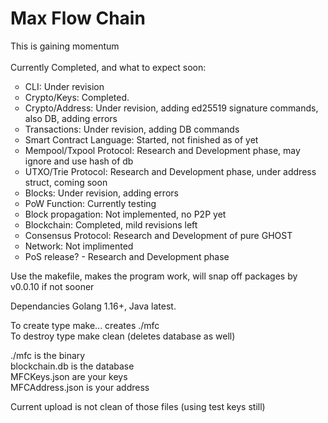 # Max Flow Chain

This is gaining momentum<br>
<br>
Currently Completed, and what to expect soon:<br>
<ul style="list-style: circle">
  <li>CLI: Under revision</li>
  <li>Crypto/Keys: Completed.</li>
  <li>Crypto/Address: Under revision, adding ed25519 signature commands, also DB, adding errors</li>
  <li>Transactions: Under revision, adding DB commands</li>
  <li>Smart Contract Language: Started, not finished as of yet</li>
  <li>Mempool/Txpool Protocol: Research and Development phase, may ignore and use hash of db</li>
  <li>UTXO/Trie Protocol: Research and Development phase, under address struct, coming soon</li>
  <li>Blocks: Under revision, adding errors</li>
  <li>PoW Function: Currently testing</li>
  <li>Block propagation: Not implemented, no P2P yet</li>
  <li>Blockchain: Completed, mild revisions left</li>
  <li>Consensus Protocol: Research and Development of pure GHOST</li>
  <li>Network: Not implimented</li>
  <li>PoS release? - Research and Development phase</li>
</ul>

Use the makefile, makes the program work, will snap off packages by v0.0.10 if not sooner<br>

Dependancies Golang 1.16+, Java latest.<br>

To create type make... creates ./mfc<br>
To destroy type make clean (deletes database as well)<br>

./mfc is the binary<br>
blockchain.db is the database<br>
MFCKeys.json are your keys<br>
MFCAddress.json is your address<br>

Current upload is not clean of those files (using test keys still)<br>
